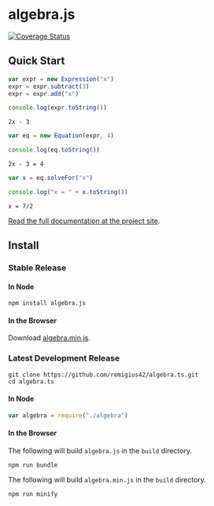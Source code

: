 # algebra.js

[![Coverage Status](https://coveralls.io/repos/remigius42/algebra.ts/badge.svg?branch=main)](https://coveralls.io/r/remigius42/algebra.ts?branch=main)

## Quick Start

```js
var expr = new Expression("x")
expr = expr.subtract(3)
expr = expr.add("x")

console.log(expr.toString())
```

```
2x - 3
```

```js
var eq = new Equation(expr, 4)

console.log(eq.toString())
```

```
2x - 3 = 4
```

```js
var x = eq.solveFor("x")

console.log("x = " + x.toString())
```

```
x = 7/2
```

[Read the full documentation at the project site](https://remigius42.github.io/algebra.ts/).

## Install

### Stable Release

#### In Node

```
npm install algebra.js
```

#### In the Browser

Download [algebra.min.js](http://algebra.js.org/javascripts/algebra-0.2.6.min.js).

### Latest Development Release

```
git clone https://github.com/remigius42/algebra.ts.git
cd algebra.ts
```

#### In Node

```js
var algebra = require("./algebra")
```

#### In the Browser

The following will build `algebra.js` in the `build` directory.

```
npm run bundle
```

The following will build `algebra.min.js` in the `build` directory.

```
npm run minify
```
